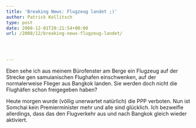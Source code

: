 ```yaml
---
title: 'Breaking News: Flugzeug landet ;)'
author: Patrick Kollitsch
type: post
date: 2008-12-01T20:21:54+00:00
url: /2008/12/breaking-news-flugzeug-landet/




---
```

Eben sehe ich aus meinem B&uuml;rofenster am Berge ein Flugzeug auf der Strecke gen samuianischen Flughafen einschwenken, auf der normalerweise Flieger aus Bangkok landen. Sie werden doch nicht die Flugh&auml;fen schon freigegeben haben?

Heute morgen wurde (v&ouml;llig unerwartet nat&uuml;rlich) die PPP verboten. Nun ist Somchai kein Premierminister mehr und alle sind gl&uuml;cklich. Ich bezweifle allerdings, dass das den Flugverkehr aus und nach Bangkok gleich wieder aktiviert.